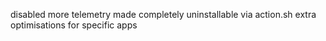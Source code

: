 disabled more telemetry
made completely uninstallable via action.sh
extra optimisations for specific apps

